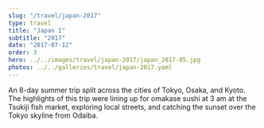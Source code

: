 ```yaml
---
slug: "/travel/japan-2017"
type: travel
title: "Japan I"
subtitle: "2017"
date: "2017-07-12"
order: 3
hero: ../../images/travel/japan-2017/japan_2017-05.jpg
photos: ../../galleries/travel/japan-2017.yaml
---
```


An 8-day summer trip split across the cities of Tokyo, Osaka, and Kyoto. The highlights of this trip were lining up for omakase sushi at 3 am at the Tsukiji fish market, exploring local streets, and catching the sunset over the Tokyo skyline from Odaiba.